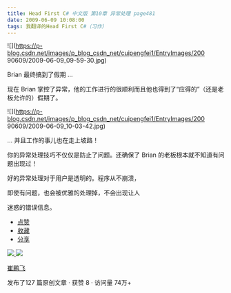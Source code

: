 ```yaml
---
title: Head First C# 中文版 第10章 异常处理 page481
date: 2009-06-09 10:08:00
tags: 我翻译的Head First C#（习作）
---
```

![](https://p-blog.csdn.net/images/p_blog_csdn_net/cuipengfei1/EntryImages/200
90609/2009-06-09_09-59-30.jpg)

Brian  最终搞到了假期  ...

  

现在  Brian  掌控了异常，他的工作进行的很顺利而且他也得到了“应得的”（还是老板允许的）假期了。

  

![](https://p-blog.csdn.net/images/p_blog_csdn_net/cuipengfei1/EntryImages/200
90609/2009-06-09_10-03-42.jpg)  

...  并且工作的事儿也在走上坡路！

  

你的异常处理技巧不仅仅是防止了问题。还确保了  Brian  的老板根本就不知道有问题出现过！

  

好的异常处理对于用户是透明的。程序从不崩溃，

  

即使有问题，也会被优雅的处理掉，不会出现让人

  

迷惑的错误信息。

  * [ 点赞  ](javascript:;)
  * [ 收藏  ](javascript:;)
  * [ 分享 ](javascript:;)

[ ![](https://profile.csdnimg.cn/5/2/5/3_cuipengfei1)
![](https://g.csdnimg.cn/static/user-reg-year/1x/11.png)
](https://blog.csdn.net/cuipengfei1)

[ 崔鹏飞 ](https://blog.csdn.net/cuipengfei1)

发布了127 篇原创文章  ·  获赞 8  ·  访问量 74万+


